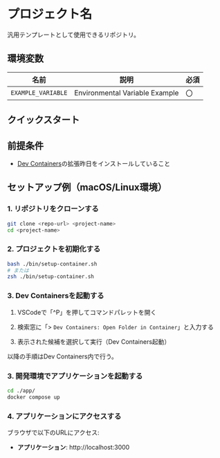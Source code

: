 # プロジェクト名

汎用テンプレートとして使用できるリポジトリ。

## 環境変数

|名前|説明|必須|
|---|---|---|
|`EXAMPLE_VARIABLE`|Environmental Variable Example|〇|

## クイックスタート

## 前提条件

- [Dev Containers](https://containers.dev/)の拡張昨日をインストールしていること

## セットアップ例（macOS/Linux環境）

### 1. リポジトリをクローンする

```bash
git clone <repo-url> <project-name>
cd <project-name>
```

### 2. プロジェクトを初期化する

```bash
bash ./bin/setup-container.sh
# または
zsh ./bin/setup-container.sh
```

### 3. Dev Containersを起動する

1. VSCodeで「^P」を押してコマンドパレットを開く

2. 検索窓に「> `Dev Containers: Open Folder in Container`」と入力する

3. 表示された候補を選択して実行（Dev Containers起動）

以降の手順はDev Containers内で行う。

### 3. 開発環境でアプリケーションを起動する

```bash
cd ./app/
docker compose up
```

### 4. アプリケーションにアクセスする

ブラウザで以下のURLにアクセス:
- **アプリケーション**: http://localhost:3000
